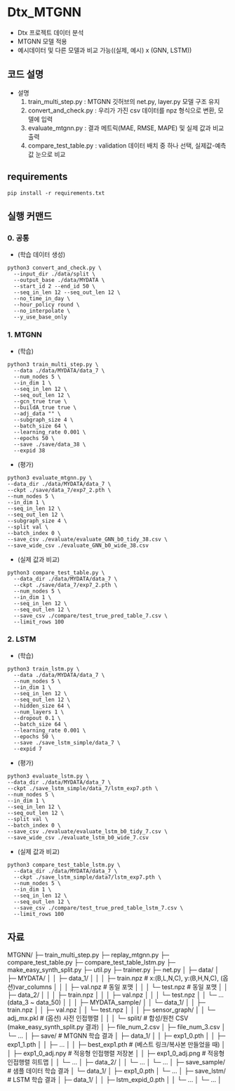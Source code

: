 # Dtx_MTGNN
- Dtx 프로젝트 데이터 분석
- MTGNN 모델 적용
- 예시데이터 및 다른 모델과 비교 가능((실제, 예시) x (GNN, LSTM))

  
## 코드 설명
- 설명
  1. train_multi_step.py : MTGNN 깃허브의 net.py, layer.py 모델 구조 유지
  2. convert_and_check.py : 우리가 가진 csv 데이터를 npz 형식으로 변환, 모델에 입력
  3. evaluate_mtgnn.py : 결과 메트릭(MAE, RMSE, MAPE) 및 실제 값과 비교 출력
  4. compare_test_table.py : validation 데이터 배치 중 하나 선택, 실제값-예측값 눈으로 비교

## requirements
```
pip install -r requirements.txt
```


## 실행 커맨드
### 0. 공통
- (학습 데이터 생성)
```
python3 convert_and_check.py \
  --input_dir ./data/split \
  --output_base ./data/MYDATA \
  --start_id 2 --end_id 50 \
  --seq_in_len 12 --seq_out_len 12 \
  --no_time_in_day \
  --hour_policy round \
  --no_interpolate \
  --y_use_base_only
```
### 1. MTGNN
- (학습)
```
python3 train_multi_step.py \
  --data ./data/MYDATA/data_7 \
  --num_nodes 5 \
  --in_dim 1 \
  --seq_in_len 12 \
  --seq_out_len 12 \
  --gcn_true true \
  --buildA_true true \
  --adj_data "" \
  --subgraph_size 4 \
  --batch_size 64 \
  --learning_rate 0.001 \
  --epochs 50 \
  --save ./save/data_38 \
  --expid 38
```
- (평가)
```
python3 evaluate_mtgnn.py \
--data_dir ./data/MYDATA/data_7 \
--ckpt ./save/data_7/exp7_2.pth \
--num_nodes 5 \
--in_dim 1 \
--seq_in_len 12 \
--seq_out_len 12 \
--subgraph_size 4 \
--split val \
--batch_index 0 \
--save_csv ./evaluate/evaluate_GNN_b0_tidy_38.csv \
--save_wide_csv ./evaluate_GNN_b0_wide_38.csv
```
- (실제 값과 비교)
```
python3 compare_test_table.py \
  --data_dir ./data/MYDATA/data_7 \
  --ckpt ./save/data_7/exp7_2.pth \
  --num_nodes 5 \
  --in_dim 1 \
  --seq_in_len 12 \
  --seq_out_len 12 \
  --save_csv ./compare/test_true_pred_table_7.csv \
  --limit_rows 100
```
### 2. LSTM
- (학습)
```
python3 train_lstm.py \
  --data ./data/MYDATA/data_7 \
  --num_nodes 5 \
  --in_dim 1 \
  --seq_in_len 12 \
  --seq_out_len 12 \
  --hidden_size 64 \
  --num_layers 1 \
  --dropout 0.1 \
  --batch_size 64 \
  --learning_rate 0.001 \
  --epochs 50 \
  --save ./save_lstm_simple/data_7 \
  --expid 7
```
- (평가)
```
python3 evaluate_lstm.py \
--data_dir ./data/MYDATA/data_7 \
--ckpt ./save_lstm_simple/data_7/lstm_exp7.pth \
--num_nodes 5 \
--in_dim 1 \
--seq_in_len 12 \
--seq_out_len 12 \
--split val \
--batch_index 0 \
--save_csv ./evaluate/evaluate_lstm_b0_tidy_7.csv \
--save_wide_csv ./evaluate_lstm_b0_wide_7.csv
```
- (실제 값과 비교)
```
python3 compare_test_table_lstm.py \
  --data_dir ./data/MYDATA/data_7 \
  --ckpt ./save_lstm_simple/data7/lstm_exp7.pth \
  --num_nodes 5 \
  --in_dim 1 \
  --seq_in_len 12 \
  --seq_out_len 12 \
  --save_csv ./compare/test_true_pred_table_lstm_7.csv \
  --limit_rows 100
```






## 자료
MTGNN/
├─ train_multi_step.py
├─ replay_mtgnn.py
├─ compare_test_table.py
├─ compare_test_table_lstm.py
├─ make_easy_synth_split.py
├─ util.py
├─ trainer.py
├─ net.py
│
├─ data/
│  ├─ MYDATA/
│  │  ├─ data_1/
│  │  │  ├─ train.npz          # x:(B,L,N,C), y:(B,H,N,C), (옵션)var_columns
│  │  │  ├─ val.npz            # 동일 포맷
│  │  │  └─ test.npz           # 동일 포맷
│  │  ├─ data_2/
│  │  │  ├─ train.npz
│  │  │  ├─ val.npz
│  │  │  └─ test.npz
│  │  └─ … (data_3 ~ data_50)
│  │
│  ├─ MYDATA_sample/
│  │  └─ data_1/
│  │     ├─ train.npz
│  │     ├─ val.npz
│  │     └─ test.npz
│  │
│  ├─ sensor_graph/
│  │  └─ adj_mx.pkl            # (옵션) 사전 인접행렬
│  │
│  └─ split/                   # 합성/원천 CSV (make_easy_synth_split.py 결과)
│     ├─ file_num_2.csv
│     ├─ file_num_3.csv
│     └─ …
│
├─ save/                       # MTGNN 학습 결과
│  ├─ data_1/
│  │  ├─ exp1_0.pth
│  │  ├─ exp1_1.pth
│  │  ├─ …
│  │  ├─ best_exp1.pth         # (베스트 링크/복사본 만들었을 때)
│  │  ├─ exp1_0_adj.npy        # 적응형 인접행렬 저장본
│  │  ├─ exp1_0_adj.png        # 적응형 인접행렬 히트맵
│  │  └─ …
│  ├─ data_2/
│  │  └─ …
│  └─ …
│
├─ save_sample/                # 샘플 데이터 학습 결과
│  └─ data_1/
│     ├─ exp1_0.pth
│     └─ …
│
├─ save_lstm/                  # LSTM 학습 결과
│  ├─ data_1/
│  │  ├─ lstm_expid_0.pth
│  │  └─ …
│  └─ …
│
